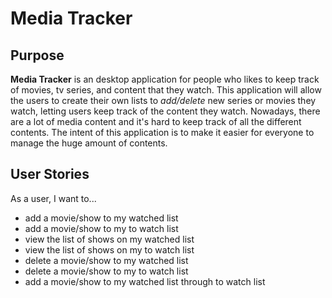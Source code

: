 # Media Tracker
## Purpose


**Media Tracker** is an desktop application for people who likes to keep track of movies, tv series, and content that they watch. 
This application will allow the users to create their own lists to *add/delete* new series or movies they watch, letting users
keep track of the content they watch. Nowadays, there are a lot of media content and it's hard to keep track of all the different
contents. The intent of this application is to make it easier for everyone to manage the huge amount of contents.

## User Stories 

As a user, I want to...

- add a movie/show to my watched list
- add a movie/show to my to watch list
- view the list of shows on my watched list
- view the list of shows on my to watch list
- delete a movie/show to my watched list
- delete a movie/show to my to watch list
- add a movie/show to my watched list through to watch list